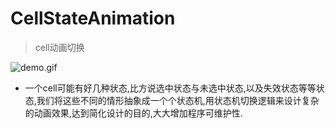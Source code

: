 # CellStateAnimation

> cell动画切换

![demo.gif](http://images2015.cnblogs.com/blog/607542/201509/607542-20150902204103435-1677513936.gif)

* 一个cell可能有好几种状态,比方说选中状态与未选中状态,以及失效状态等等状态,我们将这些不同的情形抽象成一个个状态机,用状态机切换逻辑来设计复杂的动画效果,达到简化设计的目的,大大增加程序可维护性.

